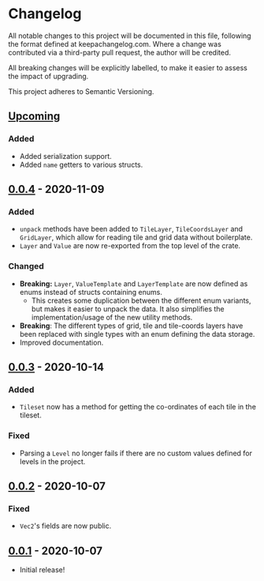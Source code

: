 # Changelog

All notable changes to this project will be documented in this file, following the format defined at keepachangelog.com. Where a change was contributed via a third-party pull request, the author will be credited.

All breaking changes will be explicitly labelled, to make it easier to assess the impact of upgrading.

This project adheres to Semantic Versioning.

## [Upcoming]

### Added

* Added serialization support.
* Added `name` getters to various structs.

## [0.0.4] - 2020-11-09

### Added 

* `unpack` methods have been added to `TileLayer`, `TileCoordsLayer` and `GridLayer`, which allow for reading tile and grid data without boilerplate.
* `Layer` and `Value` are now re-exported from the top level of the crate.

### Changed

* **Breaking:** `Layer`, `ValueTemplate` and `LayerTemplate` are now defined as enums instead of structs containing enums.
    * This creates some duplication between the different enum variants, but makes it easier to unpack the data. It also simplifies the implementation/usage of the new utility methods.
* **Breaking**: The different types of grid, tile and tile-coords layers have been replaced with single types with an enum defining the data storage.
* Improved documentation.

## [0.0.3] - 2020-10-14

### Added 

* `Tileset` now has a method for getting the co-ordinates of each tile in the tileset.

### Fixed

* Parsing a `Level` no longer fails if there are no custom values defined for levels in the project.

## [0.0.2] - 2020-10-07

### Fixed

* `Vec2`'s fields are now public.

## [0.0.1] - 2020-10-07

* Initial release!

[Upcoming]: https://github.com/17cupsofcoffee/ogmo3/compare/0.0.4..HEAD
[0.0.4]: https://github.com/17cupsofcoffee/ogmo3/compare/0.0.3..0.0.4
[0.0.3]: https://github.com/17cupsofcoffee/ogmo3/compare/0.0.2..0.0.3
[0.0.2]: https://github.com/17cupsofcoffee/ogmo3/compare/0.0.1..0.0.2
[0.0.1]: https://github.com/17cupsofcoffee/ogmo3/compare/41a781f..0.0.1